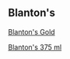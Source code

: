 ## Blanton's

[Blanton's Gold](https://www.abc.virginia.gov/products/bourbon/blanton-gold-label?productSize=0)

[Blanton's 375 ml](https://www.abc.virginia.gov/products/bourbon/blantons-single-barrel-bourbon?productSize=0)
